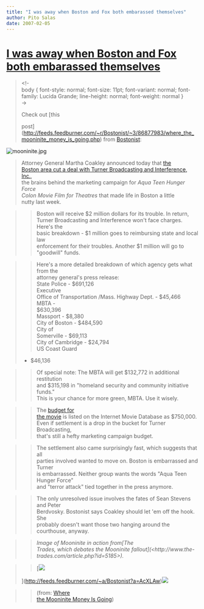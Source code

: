 ```yaml
---
title: "I was away when Boston and Fox both embarassed themselves"
author: Pito Salas
date: 2007-02-05
---
```

# [I was away when Boston and Fox both embarassed themselves](None)



>
> <!-  
>  body { font-style: normal; font-size: 11pt; font-variant: normal; font-
> family: Lucida Grande; line-height: normal; font-weight: normal }  
>  ->
>
> Check out [this  
>
> post](<http://feeds.feedburner.com/~r/Bostonist/~3/86877983/where_the_mooninite_money_is_going.php>)
> from [Bostonist](<http://www.bostonist.com/>):
>

>>
![mooninite.jpg](https://i0.wp.com/www.bostonist.com/attachments/boston_caroline/mooninite.jpg?resize=170%2C236)  
>  Attorney General Martha Coakley announced today that [the  
>  Boston area cut a deal with Turner Broadcasting and Interference,
> Inc.](<http://wbztv.com/local/local_story_036074235.html>),  
>  the brains behind the marketing campaign for _Aqua Teen Hunger Force  
>  Colon Movie Film for Theatres_ that made life in Boston a little  
>  nutty last week.
>>

>> Boston will receive $2 million dollars for its trouble. In return,  
>  Turner Broadcasting and Interference won't face charges. Here's the  
>  basic breakdown - $1 million goes to reimbursing state and local law  
>  enforcement for their troubles. Another $1 million will go to  
>  "goodwill" funds.
>>

>> Here's a more detailed breakdown of which agency gets what from the  
>  attorney general's press release:  
> State Police - $691,126  
> Executive  
>  Office of Transportation /Mass. Highway Dept. - $45,466  
> MBTA -  
>  $630,396  
> Massport - $8,380  
> City of Boston - $484,590  
> City of  
>  Somerville - $69,113  
> City of Cambridge - $24,794  
> US Coast Guard  
>  - $46,136
>>

>> Of special note: The MBTA will get $132,772 in additional restitution  
>  and $315,198 in "homeland security and community initiative funds."  
>  This is your chance for more green, MBTA. Use it wisely.
>>

>> The [budget for  
>  the movie](<http://www.imdb.com/title/tt0455326/business>) is listed on the
> Internet Movie Database as $750,000.  
>  Even if settlement is a drop in the bucket for Turner Broadcasting,  
>  that's still a hefty marketing campaign budget.
>>

>> The settlement also came surprisingly fast, which suggests that all  
>  parties involved wanted to move on. Boston is embarrassed and Turner  
>  is embarrassed. Neither group wants the words "Aqua Teen Hunger Force"  
>  and "terror attack" tied together in the press anymore.
>>

>> The only unresolved issue involves the fates of Sean Stevens and Peter  
>  Berdvosky. Bostonist says Coakley should let 'em off the hook. She  
>  probably doesn't want those two hanging around the courthouse, anyway.
>>

>> _Image of Mooninite in action from[The  
>  Trades, which debates the Mooninite fallout](<http://www.the-
> trades.com/article.php?id=5185>)._
>>

>> [![](http://feeds.feedburner.com/~a/Bostonist?i=AcXLAw)  
>
> ](<http://feeds.feedburner.com/~a/Bostonist?a=AcXLAw>)![](http://feeds.feedburner.com/~r/Bostonist/~4/86877983)
>>

>> (from: [Where  
>  the Mooninite Money Is
> Going](<http://feeds.feedburner.com/~r/Bostonist/~3/86877983/where_the_mooninite_money_is_going.php>))


